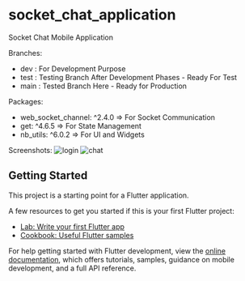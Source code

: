 # socket_chat_application

Socket Chat Mobile Application


Branches:
- dev : For Development Purpose
- test : Testing Branch After Development Phases - Ready For Test
- main : Tested Branch Here - Ready for Production


Packages:
- web_socket_channel: ^2.4.0 => For Socket Communication
- get: ^4.6.5 => For State Management
- nb_utils: ^6.0.2 => For UI and Widgets


Screenshots:
![login](https://github.com/mtengineer90/socket_chat_application/assets/61827071/30c73192-9537-4d24-9ea7-b9891a1b18ee)
![chat](https://github.com/mtengineer90/socket_chat_application/assets/61827071/c5b62eb1-e514-4649-81c5-5c727226f4e5)




## Getting Started

This project is a starting point for a Flutter application.

A few resources to get you started if this is your first Flutter project:

- [Lab: Write your first Flutter app](https://docs.flutter.dev/get-started/codelab)
- [Cookbook: Useful Flutter samples](https://docs.flutter.dev/cookbook)

For help getting started with Flutter development, view the
[online documentation](https://docs.flutter.dev/), which offers tutorials,
samples, guidance on mobile development, and a full API reference.
